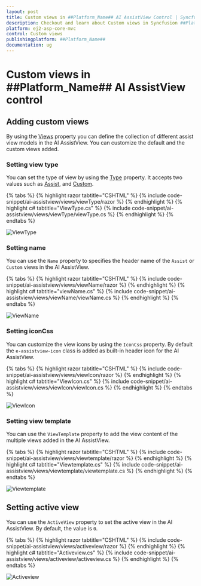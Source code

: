 ```yaml
---
layout: post
title: Custom views in ##Platform_Name## AI AssistView Control | Syncfusion
description: Checkout and learn about Custom views in Syncfusion ##Platform_Name## AI AssistView control of Syncfusion Essential JS 2 and more.
platform: ej2-asp-core-mvc
control: Custom views
publishingplatform: ##Platform_Name##
documentation: ug
---
```


# Custom views in ##Platform_Name## AI AssistView control

## Adding custom views

By using the [Views](https://help.syncfusion.com/cr/aspnetmvc-js2/Syncfusion.EJ2.InteractiveChat.AIAssistView.html#Syncfusion_EJ2_InteractiveChat_AIAssistView_Views) property you can define the collection of different assist view models in the AI AssistView. You can customize the default and the custom views added.

### Setting view type

You can set the type of view by using the [Type](https://help.syncfusion.com/cr/aspnetmvc-js2/Syncfusion.EJ2.InteractiveChat.AssistViewType.html) property. It accepts two values such as [Assist](https://help.syncfusion.com/cr/aspnetmvc-js2/Syncfusion.EJ2.InteractiveChat.AssistViewType.html#Syncfusion_EJ2_InteractiveChat_AssistViewType_Assist), and [Custom](https://help.syncfusion.com/cr/aspnetmvc-js2/Syncfusion.EJ2.InteractiveChat.AssistViewType.html#Syncfusion_EJ2_InteractiveChat_AssistViewType_Custom).

{% tabs %}
{% highlight razor tabtitle="CSHTML" %}
{% include code-snippet/ai-assistview/views/viewType/razor %}
{% endhighlight %}
{% highlight c# tabtitle="ViewType.cs" %}
{% include code-snippet/ai-assistview/views/viewType/viewType.cs %}
{% endhighlight %}
{% endtabs %}

![ViewType](images/view-type.png)

### Setting name

You can use the `Name` property to specifies the header name of the `Assist` or `Custom` views in the AI AssistView.

{% tabs %}
{% highlight razor tabtitle="CSHTML" %}
{% include code-snippet/ai-assistview/views/viewName/razor %}
{% endhighlight %}
{% highlight c# tabtitle="viewName.cs" %}
{% include code-snippet/ai-assistview/views/viewName/viewName.cs %}
{% endhighlight %}
{% endtabs %}

![ViewName](images/view-name.png)

### Setting iconCss

You can customize the view icons by using the `IconCss` property. By default the `e-assistview-icon` class is added as built-in header icon for the AI AssistView.

{% tabs %}
{% highlight razor tabtitle="CSHTML" %}
{% include code-snippet/ai-assistview/views/viewIcon/razor %}
{% endhighlight %}
{% highlight c# tabtitle="ViewIcon.cs" %}
{% include code-snippet/ai-assistview/views/viewIcon/viewIcon.cs %}
{% endhighlight %}
{% endtabs %}

![ViewIcon](images/view-icon.png)

### Setting view template 

You can use the `ViewTemplate` property to add the view content of the multiple views added in the AI AssistView.

{% tabs %}
{% highlight razor tabtitle="CSHTML" %}
{% include code-snippet/ai-assistview/views/viewtemplate/razor %}
{% endhighlight %}
{% highlight c# tabtitle="Viewtemplate.cs" %}
{% include code-snippet/ai-assistview/views/viewtemplate/viewtemplate.cs %}
{% endhighlight %}
{% endtabs %}

![Viewtemplate](images/viewtemplate.png)

## Setting active view

You can use the `ActiveView` property to set the active view in the AI AssistView. By default, the value is `0`.

{% tabs %}
{% highlight razor tabtitle="CSHTML" %}
{% include code-snippet/ai-assistview/views/activeview/razor %}
{% endhighlight %}
{% highlight c# tabtitle="Activeview.cs" %}
{% include code-snippet/ai-assistview/views/activeview/activeview.cs %}
{% endhighlight %}
{% endtabs %}

![Activeview](images/activeview.png)
